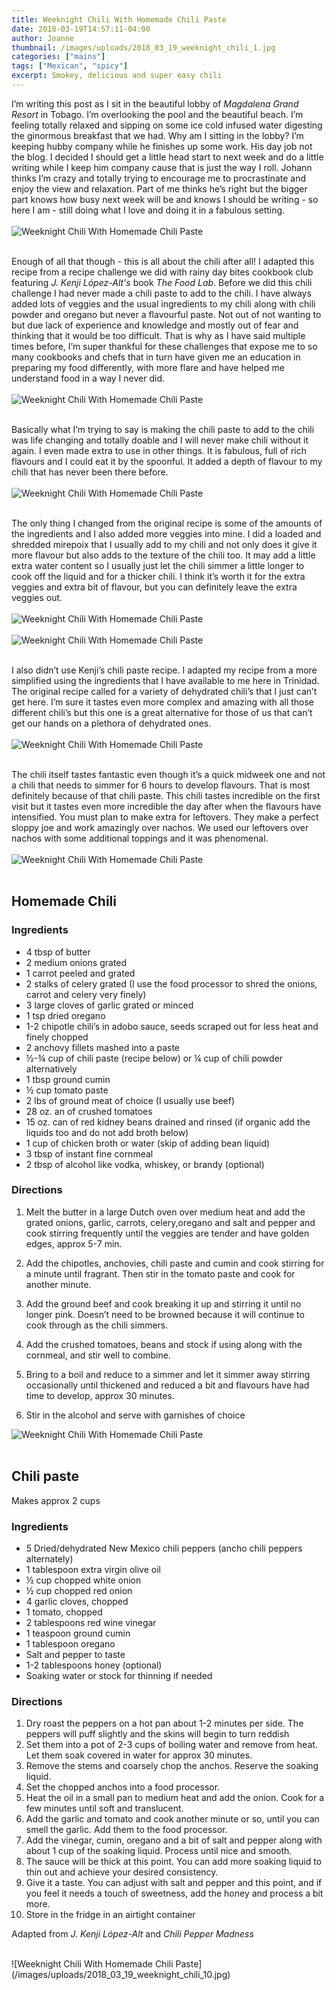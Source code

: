 ```yaml
---
title: Weeknight Chili With Homemade Chili Paste 
date: 2018-03-19T14:57:11-04:00
author: Joanne
thumbnail: /images/uploads/2018_03_19_weeknight_chili_1.jpg
categories: ["mains"]
tags: ["Mexican", "spicy"]
excerpt: Smokey, delicious and super easy chili
---
```


I’m writing this post as I sit in the beautiful lobby of _Magdalena Grand Resort_ in Tobago. I’m overlooking the pool and the beautiful beach. I’m feeling totally relaxed and sipping on some ice cold infused water digesting the ginormous breakfast that we had.  Why am I sitting in the lobby? I’m keeping hubby company while he finishes up some work. His day job not the blog. I decided I should get a little head start to next week and do a little writing while I keep him company cause that is just the way I roll. Johann thinks I’m crazy and totally trying to encourage me to procrastinate and enjoy the view and relaxation.  Part of me thinks he’s right but the bigger part knows how busy next week will be and knows I should be writing - so here I am - still doing what I love and doing it in a fabulous setting.
</br>
</br>
![Weeknight Chili With Homemade Chili Paste](/images/uploads/2018_03_19_weeknight_chili_2.jpg)
</br>
</br>

Enough of all that though - this is all about the chili after all! I adapted this recipe from a recipe challenge we did with rainy day bites cookbook club featuring _J. Kenji López-Alt's_ book _The Food Lab_. Before we did this chili challenge I had never made a chili paste to add to the chili.  I have always added lots of veggies and the usual ingredients to my chili along with chili powder and oregano but never a flavourful paste. Not out of not wanting to but due lack of experience and knowledge and mostly out of fear and thinking that it would be too difficult. That is why as I have said multiple times before, I’m super thankful for these challenges that expose me to so many cookbooks and chefs that in turn have given me an education in preparing my food differently, with more flare and have helped me understand food in a way I never did.
</br>
</br>
![Weeknight Chili With Homemade Chili Paste](/images/uploads/2018_03_19_weeknight_chili_3.jpg)
</br>
</br>

Basically what I’m trying to say is making the chili paste to add to the chili was life changing and totally doable and I will never make chili without it again. I even made extra to use in other things. It is fabulous, full of rich flavours and I could eat it by the spoonful. It added a depth of flavour to my chili that has never been there before.
</br>
</br>
![Weeknight Chili With Homemade Chili Paste](/images/uploads/2018_03_19_weeknight_chili_4.jpg)
</br>
</br>

The only thing I changed from the original recipe is some of the amounts of the ingredients and I also added more veggies into mine.  I did a loaded and shredded mirepoix that I usually add to my chili and not only does it give it more flavour but also adds to the texture of the chili too. It may add a little extra water content so I usually just let the chili simmer a little longer to cook off the liquid and for a thicker chili. I think it’s worth it for the extra veggies and extra bit of flavour, but you can definitely leave the extra veggies out.
</br>
</br>
![Weeknight Chili With Homemade Chili Paste](/images/uploads/2018_03_19_weeknight_chili_5.jpg)
</br>
</br>
![Weeknight Chili With Homemade Chili Paste](/images/uploads/2018_03_19_weeknight_chili_6.jpg)
</br>
</br>

I also didn’t use Kenji’s chili paste recipe. I adapted my recipe from a more simplified using the ingredients that I have available to me here in Trinidad.  The original recipe called for a variety of dehydrated chili’s that I just can’t get here.  I’m sure it tastes even more complex and amazing with all those different chili’s but this one is a great alternative for those of us that can’t get our hands on a plethora of dehydrated ones.
</br>
</br>
![Weeknight Chili With Homemade Chili Paste](/images/uploads/2018_03_19_weeknight_chili_7.jpg)
</br>
</br>

The chili itself tastes fantastic even though it’s a quick midweek one and not a chili that needs to simmer for 6 hours to develop flavours. That is most definitely because of that chili paste. This chili tastes incredible on the first visit but it tastes even more incredible the day after when the flavours have intensified. You must plan to make extra for leftovers. They make a perfect sloppy joe and work amazingly over nachos. We used our leftovers over nachos with some additional toppings and it was phenomenal.
</br>
</br>
![Weeknight Chili With Homemade Chili Paste](/images/uploads/2018_03_19_weeknight_chili_8.jpg)
</br>
</br>

## Homemade Chili

### Ingredients 

* 4 tbsp of butter
* 2 medium onions grated 
* 1 carrot peeled and grated 
* 2 stalks of celery grated (I use the food processor to shred the onions, carrot and celery very finely)
* 3 large cloves of garlic grated or minced 
* 1 tsp dried oregano 
* 1-2 chipotle chili’s in adobo sauce, seeds scraped out for less heat and finely chopped
* 2 anchovy fillets mashed into a paste 
* &frac12;-&frac34; cup of chili paste (recipe below) or &frac14; cup of chili powder alternatively 
* 1 tbsp ground cumin
* &frac12; cup tomato paste 
* 2 lbs of ground meat of choice (I usually use beef) 
* 28 oz. an of crushed tomatoes 
* 15 oz. can of red kidney beans drained and rinsed (if organic add the liquids too and do not add broth below) 
* 1 cup of chicken broth or water (skip of adding bean liquid) 
* 3 tbsp of instant fine cornmeal 
* 2 tbsp of alcohol like vodka, whiskey, or brandy (optional)


### Directions 

1. Melt the butter in a large Dutch oven over medium heat and add the grated onions, garlic, carrots, celery,oregano and salt and pepper and cook stirring frequently until the veggies are tender and have golden edges, approx 5-7 min. 

1. Add the chipotles, anchovies, chili paste and cumin and cook stirring for a minute until fragrant. Then stir in the tomato paste and cook for another minute. 

1. Add the ground beef and cook breaking it up and stirring it until no longer pink. Doesn’t need to be browned because it will continue to cook through as the chili simmers. 

1. Add the crushed tomatoes, beans and stock if using along with the cornmeal, and stir well to combine. 

1. Bring to a boil and reduce to a simmer and let it simmer away stirring occasionally until thickened and reduced a bit and flavours have had time to develop, approx 30 minutes. 

1. Stir in the alcohol and serve with garnishes of choice  

![Weeknight Chili With Homemade Chili Paste](/images/uploads/2018_03_19_weeknight_chili_9.jpg)
</br>
</br>

## Chili paste 
Makes approx 2 cups  

### Ingredients

* 5 Dried/dehydrated New Mexico chili peppers (ancho chili peppers alternately)
* 1 tablespoon extra virgin olive oil
* ½ cup chopped white onion
* ½ cup chopped red onion
* 4 garlic cloves, chopped
* 1 tomato, chopped
* 2 tablespoons red wine vinegar
* 1 teaspoon ground cumin
* 1 tablespoon oregano
* Salt and pepper to taste
* 1-2 tablespoons honey (optional)
* Soaking water or stock for thinning if needed

### Directions

1. Dry roast the peppers on a hot pan about 1-2 minutes per side. The peppers will puff slightly and the skins will begin to turn reddish
1. Set them into a pot of 2-3 cups of boiling water and remove from heat. Let them soak covered in water for approx 30 minutes.
1. Remove the stems and coarsely chop the anchos. Reserve the soaking liquid.
1. Set the chopped anchos into a food processor.
1. Heat the oil in a small pan to medium heat and add the onion. Cook for a few minutes until soft and translucent.
1. Add the garlic and tomato and cook another minute or so, until you can smell the garlic. Add them to the food processor.
1. Add the vinegar, cumin, oregano and a bit of salt and pepper along with about 1 cup of the soaking liquid. Process until nice and smooth. 
1. The sauce will be thick at this point. You can add more soaking liquid to thin out and achieve your desired consistency.
1. Give it a taste. You can adjust with salt and pepper and this point, and if you feel it needs a touch of sweetness, add the honey and process a bit more.
1. Store in the fridge in an airtight container

Adapted from _J. Kenji López-Alt_ and _Chili Pepper Madness_

</br>
![Weeknight Chili With Homemade Chili Paste](/images/uploads/2018_03_19_weeknight_chili_10.jpg)
